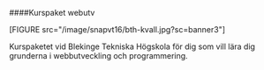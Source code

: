 ####Kurspaket webutv

[FIGURE src="/image/snapvt16/bth-kvall.jpg?sc=banner3"]

Kurspaketet vid Blekinge Tekniska Högskola för dig som vill lära dig grunderna i webbutveckling och programmering.
